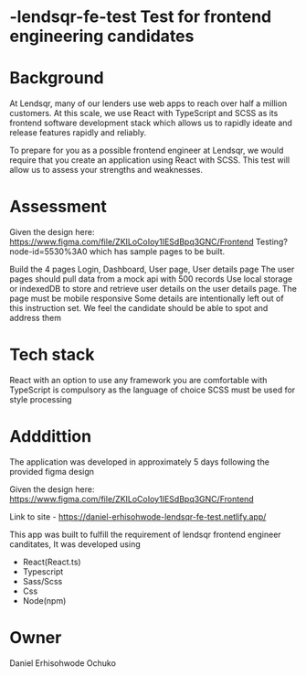 # -lendsqr-fe-test Test for frontend engineering candidates

# Background
At Lendsqr, many of our lenders use web apps to reach over half a million customers. At this scale, we use React with TypeScript and SCSS as its frontend software development stack which allows us to rapidly ideate and release features rapidly and reliably.

To prepare for you as a possible frontend engineer at Lendsqr, we would require that you create an application using React with SCSS. This test will allow us to assess your strengths and weaknesses.

# Assessment
Given the design here: https://www.figma.com/file/ZKILoCoIoy1IESdBpq3GNC/Frontend
Testing?node-id=5530%3A0  which has sample pages to be built.

Build the 4 pages Login, Dashboard, User page, User details page
The user pages should pull data from a mock api with 500 records
Use local storage or indexedDB to store and retrieve user details on the user details page.
The page must be mobile responsive
Some details are intentionally left out of this instruction set. We feel the candidate should be able to spot and address them

# Tech stack
React with an option to use any framework you are comfortable with
TypeScript is compulsory as the language of choice
SCSS must be used for style processing

# Adddittion
The application was developed in approximately 5 days following the provided figma design

Given the design here: https://www.figma.com/file/ZKILoCoIoy1IESdBpq3GNC/Frontend

Link to site - https://daniel-erhisohwode-lendsqr-fe-test.netlify.app/

This app was built to fulfill the requirement of lendsqr frontend engineer canditates,
It was developed using 

- React(React.ts)
- Typescript
- Sass/Scss
- Css
- Node(npm)


# Owner
Daniel Erhisohwode Ochuko
